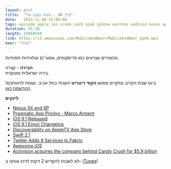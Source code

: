 ```yaml
---
layout: post
title:  "פרק 44 - משהו בצבע עור"
date:   2015-11-08 15:00:00
tags: episode apple ios xcode ios9 ipad iphone watchos android nexus appletv
duration: 55:10
length: 52969558
link: https://s3.amazonaws.com/MobileAndBeer/MobileAndBeer_Ep44.mp3
beer: "קצרה"
---
```


מכשירים שנראים כמו פריסקופים, אמוג׳ים וטלוויזיות תפוחיות.

**הבירה** - קצרה  
בירה ישראלית ומנוקדת.

ביום שבת הקרוב מתקיים מפגש **הקוד ריטריט** השנתי בתל אביב. נשמח לראותכם! [ההרשמה כאן](http://coderetreat.co.il).


**לינקים**

- [Nexus 5X and 6P](http://www.geektime.co.il/google-launches-new-nexus-devices/)
- [Pragmatic App Pricing - Marco Arment](http://www.marco.org/2015/10/13/pragmatic-pricing)
- [iOS 9.1 Released](https://www.macstories.net/news/apple-releases-ios-9-1-with-over-150-new-emoji-smarter-live-photos/)
- [iOS 9.1 Emoji Changelog](http://blog.emojipedia.org/ios-9-1-emoji-changelog/)
- [Discoverability on AppleTV App Store](https://twitter.com/jamesthomson/status/660855103130353664)
- [Swift 2.1](http://www.russbishop.net/swift-2-1)
- [Twitter Adds 8 Services to Fabric](http://techcrunch.com/2015/10/21/twitter-adds-8-new-services-to-its-fabric-platform-which-is-used-by-225000-developers/)
- [Awesome iOS](https://github.com/vsouza/awesome-ios)
- [Activision acquires the company behind Candy Crush for $5.9 billion](http://9to5mac.com/2015/11/02/candy-crush-acquisition/)

לא לשכוח להקדיש 2 דקות לדרג אותנו ב- [iTunes](https://itunes.apple.com/il/podcast/mwbyyl-wbyrh/id666362146?mt=2)!
